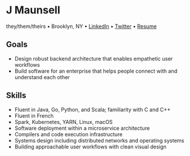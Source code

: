 # J Maunsell
they/them/theirs • Brooklyn, NY • [LinkedIn](https://www.linkedin.com/in/j-maunsell-2583a8103/) • [Twitter](https://twitter.com/jcmaunsell) • [Resume](https://jcmaunsell.github.io/resume.html)

## Goals
- Design robust backend architecture that enables empathetic user workflows
- Build software for an enterprise that helps people connect with and understand each other

## Skills
- Fluent in Java, Go, Python, and Scala; familiarity with C and C++
- Fluent in French
- Spark, Kubernetes, YARN, Linux, macOS
- Software deployment within a microservice architecture
- Compilers and code execution infrastructure
- Systems design including distributed networks and operating systems
- Building approachable user workflows with clean visual design
